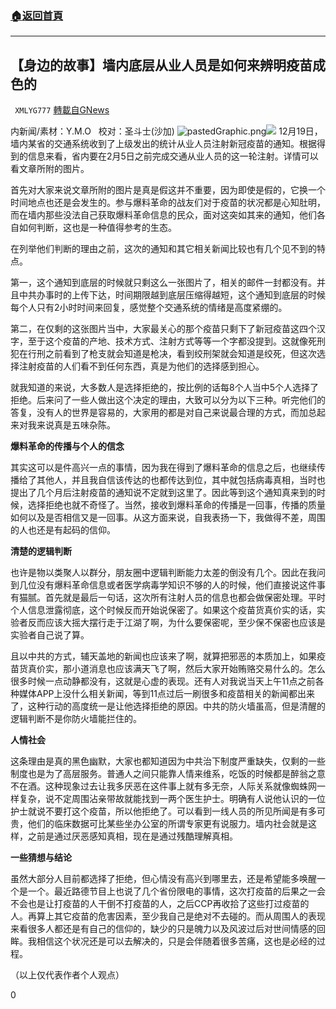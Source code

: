 ###  [:house:返回首頁](https://github.com/ourhimalayas/txt)
---

## 【身边的故事】墙内底层从业人员是如何来辨明疫苗成色的
` XMLYG777` [轉載自GNews](https://gnews.org/zh-hans/676146/)

内新闻/素材：Y.M.O   校对：圣斗士(沙加)
![pastedGraphic.png](https://gnews.org/f1e43c39-c9d4-4cea-bbcb-e6a422fd23de)![]()![](https://gnews-media-offload.s3.amazonaws.com/wp-content/uploads/2020/12/22142155/image1-17.png)
12月19日，墙内某省的交通系统收到了上级发出的统计从业人员注射新冠疫苗的通知。根据得到的信息来看，省内要在2月5日之前完成交通从业人员的这一轮注射。详情可以看文章所附的图片。

首先对大家来说文章所附的图片是真是假这并不重要，因为即使是假的，它换一个时间地点也还是会发生的。参与爆料革命的战友们对于疫苗的状况都是心知肚明，而在墙内那些没法自己获取爆料革命信息的民众，面对这突如其来的通知，他们各自如何判断，这也是一种值得参考的生态。

在列举他们判断的理由之前，这次的通知和其它相关新闻比较也有几个见不到的特点。

第一，这个通知到底层的时候就只剩这么一张图片了，相关的邮件一封都没有。并且中共办事时的上传下达，时间期限越到底层压缩得越短，这个通知到底层的时候每个人只有2小时时间来回复，感觉整个交通系统的情绪是高度紧绷的。

第二，在仅剩的这张图片当中，大家最关心的那个疫苗只剩下了新冠疫苗这四个汉字，至于这个疫苗的产地、技术方式、注射方式等等一个字都没提到。这就像死刑犯在行刑之前看到了枪支就会知道是枪决，看到绞刑架就会知道是绞死，但这次选择注射疫苗的人们看不到任何东西，真是为他们的选择感到担心。

就我知道的来说，大多数人是选择拒绝的，按比例的话每8个人当中5个人选择了拒绝。后来问了一些人做出这个决定的理由，大致可以分为以下三种。听完他们的答复，没有人的世界是容易的，大家用的都是对自己来说最合理的方式，而加总起来对我来说真是五味杂陈。

**爆料革命的传播与个人的信念**

其实这可以是件高兴一点的事情，因为我在得到了爆料革命的信息之后，也继续传播给了其他人，并且我自信该传达的也都传达到位，其中就包括病毒真相，当时也提出了几个月后注射疫苗的通知说不定就到这里了。因此等到这个通知真来到的时候，选择拒绝也就不奇怪了。当然，接收到爆料革命的传播是一回事，传播的质量如何以及是否相信又是一回事。从这方面来说，自我表扬一下，我做得不差，周围的人也还是有起码的信仰。

**清楚的逻辑判断**

也许是物以类聚人以群分，朋友圈中逻辑判断能力太差的倒没有几个。因此在我问到几位没有爆料革命信息或者医学病毒学知识不够的人的时候，他们直接说这件事有猫腻。首先就是最后一句话，这次所有注射人员的信息也都会做保密处理。平时个人信息泄露彻底，这个时候反而开始说保密了。如果这个疫苗货真价实的话，实验者反而应该大摇大摆行走于江湖了啊，为什么要保密呢，至少保不保密也应该是实验者自己说了算。

且以中共的方式，辅天盖地的新闻也应该来了啊，就算把邪恶的本质加上，如果疫苗货真价实，那小道消息也应该满天飞了啊，然后大家开始贿赂交易什么的。怎么很多时候一点动静都没有，这就是心虚的表现。还有人对我说当天上午11点之前各种媒体APP上没什么相关新闻，等到11点过后一刷很多和疫苗相关的新闻都出来了，这种行动的高度统一是让他选择拒绝的原因。中共的防火墙虽高，但是清醒的逻辑判断不是你防火墙能拦住的。

**人情社会**

这条理由是真的黑色幽默，大家也都知道因为中共治下制度严重缺失，仅剩的一些制度也是为了高层服务。普通人之间只能靠人情来维系，吃饭的时候都是醉翁之意不在酒。这种现象过去让我多厌恶在这件事上就有多无奈，人际关系就像蜘蛛网一样复杂，说不定周围沾亲带故就能找到一两个医生护士。明确有人说他认识的一位护士就说不要打这个疫苗，所以他拒绝了。可以看到一线人员的所见所闻是有多可贵，他们的临床数据可比某些坐办公室的所谓专家更有说服力。墙内社会就是这样，之前是通过厌恶感知真相，现在是通过残酷理解真相。

**一些猜想与结论**

虽然大部分人目前都选择了拒绝，但心情没有高兴到哪里去，还是希望能多唤醒一个是一个。最近路德节目上也说了几个省份限电的事情，这次打疫苗的后果之一会不会也是让打疫苗的人干倒不打疫苗的人，之后CCP再收拾了这些打过疫苗的人。再算上其它疫苗的危害因素，至少我自己是绝对不去碰的。而从周围人的表现来看很多人都还是有自己的信仰的，缺少的只是魄力以及风波过后对世间情感的回眸。我相信这个状况还是可以去解决的，只是会伴随着很多苦痛，这也是必经的过程。

（以上仅代表作者个人观点）



0
